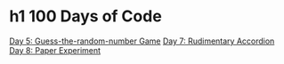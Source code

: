 # h1 100 Days of Code
[Day 5: Guess-the-random-number Game](day5-guess-the-random-number-game.html)
[Day 7: Rudimentary Accordion](day7-rudimentary-accordion.html)
[Day 8: Paper Experiment](day8-paper-experiment.html)
